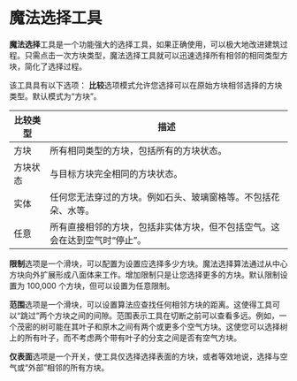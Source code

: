 # 魔法选择工具

**魔法选择**工具是一个功能强大的选择工具，如果正确使用，可以极大地改进建筑过程。只需点击一次方块类型，魔法选择工具就可以迅速选择所有相邻的相同类型方块，简化了选择过程。

该工具具有以下选项：
**比较**选项模式允许您选择可以在原始方块相邻选择的方块类型。默认模式为“方块”。

| 比较类型 | 描述                                                                       |
| -------- | -------------------------------------------------------------------------- |
| 方块     | 所有相同类型的方块，包括所有的方块状态。                                   |
| 方块状态 | 与目标方块完全相同的方块状态。                                             |
| 实体     | 任何您无法穿过的方块。例如石头、玻璃窗格等。不包括花朵、水等。             |
| 任意     | 所有直接相邻的方块，包括非实体方块，但不包括空气。这会在达到空气时“停止”。 |

**限制**选项是一个滑块，可以配置为设置应选择多少方块。魔法选择算法通过从中心方块向外扩展形成八面体来工作。增加限制只是让您选择更多的方块。默认限制设置为 100,000 个方块，但可以设置为任意限制。

**范围**选项是一个滑块，可以设置算法应查找任何相邻方块的距离。这使得工具可以“跳过”两个方块之间的间隙。范围表示工具在切断之前可以查看多远。例如，一个茂密的树可能在其叶子和原木之间有两个或更多个空气方块。这使您可以选择树上的所有叶子，而不考虑两个带有叶子的分支之间是否有空气方块。

**仅表面**选项是一个开关，使工具仅选择选择表面的方块，或者等效地说，选择与空气或“外部”相邻的所有方块。

